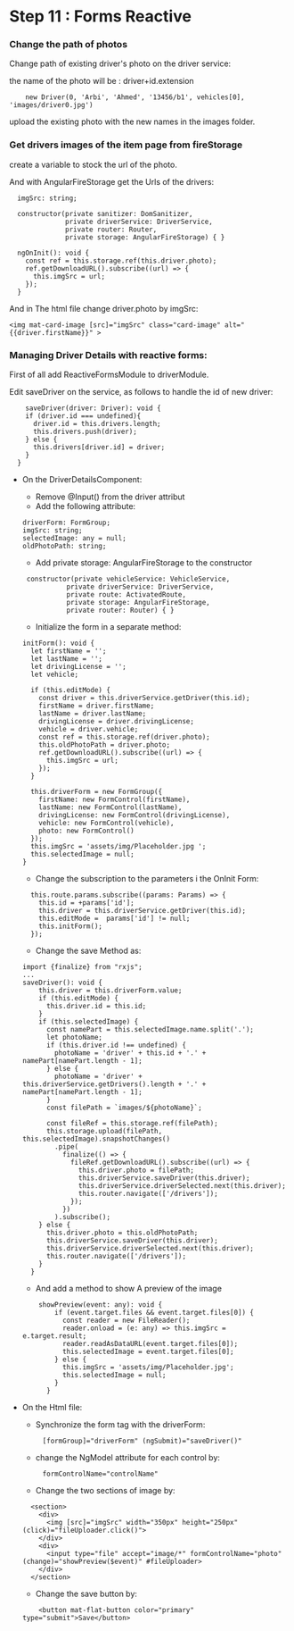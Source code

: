 # Step 11 : Forms Reactive

### Change the path of photos

Change path of existing driver's photo on the driver service:

the name of the photo will be : driver+id.extension
```
    new Driver(0, 'Arbi', 'Ahmed', '13456/b1', vehicles[0], 'images/driver0.jpg')
```

upload the existing photo with the new names in the images folder.

### Get drivers images of the item page from fireStorage 

create a variable to stock the url of the photo.

And with AngularFireStorage get the Urls of the drivers:

```
  imgSrc: string;

  constructor(private sanitizer: DomSanitizer,
              private driverService: DriverService,
              private router: Router,
              private storage: AngularFireStorage) { }

  ngOnInit(): void {
    const ref = this.storage.ref(this.driver.photo);
    ref.getDownloadURL().subscribe((url) => {
      this.imgSrc = url;
    });
  }
```  

And in The html file change driver.photo by imgSrc:

```
<img mat-card-image [src]="imgSrc" class="card-image" alt="{{driver.firstName}}" >
```


### Managing Driver Details with reactive forms:

First of all add ReactiveFormsModule to driverModule.

Edit saveDriver on the service, as follows to handle the id of new driver:

```
    saveDriver(driver: Driver): void {
    if (driver.id === undefined){
      driver.id = this.drivers.length;
      this.drivers.push(driver);
    } else {
      this.drivers[driver.id] = driver;
    }
  }
```

* On the DriverDetailsComponent:
    * Remove @Input() from the driver attribut
    * Add the following attribute:
    ```  
    driverForm: FormGroup;
    imgSrc: string;
    selectedImage: any = null;
    oldPhotoPath: string;
   ```
    * Add private storage: AngularFireStorage to the constructor
   ```
    constructor(private vehicleService: VehicleService,
              private driverService: DriverService,
              private route: ActivatedRoute,
              private storage: AngularFireStorage,
              private router: Router) { }
   ```
    * Initialize the form in a separate method:
    ```
  initForm(): void {
      let firstName = '';
      let lastName = '';
      let drivingLicense = '';
      let vehicle;
  
      if (this.editMode) {
        const driver = this.driverService.getDriver(this.id);
        firstName = driver.firstName;
        lastName = driver.lastName;
        drivingLicense = driver.drivingLicense;
        vehicle = driver.vehicle;
        const ref = this.storage.ref(driver.photo);
        this.oldPhotoPath = driver.photo;
        ref.getDownloadURL().subscribe((url) => {
          this.imgSrc = url;
        });
      }
  
      this.driverForm = new FormGroup({
        firstName: new FormControl(firstName),
        lastName: new FormControl(lastName),
        drivingLicense: new FormControl(drivingLicense),
        vehicle: new FormControl(vehicle),
        photo: new FormControl()
      });
      this.imgSrc = 'assets/img/Placeholder.jpg ';
      this.selectedImage = null;
    }
  ```
    * Change the subscription to the parameters i the OnInit Form:
  
  ```
    this.route.params.subscribe((params: Params) => {
      this.id = +params['id'];
      this.driver = this.driverService.getDriver(this.id);
      this.editMode =  params['id'] != null;
      this.initForm();
    });
    ```
    * Change the save Method as:
    
    ```
    import {finalize} from "rxjs";
    ...
    saveDriver(): void {
        this.driver = this.driverForm.value;
        if (this.editMode) {
          this.driver.id = this.id;
        }
        if (this.selectedImage) {
          const namePart = this.selectedImage.name.split('.');
          let photoName;
          if (this.driver.id !== undefined) {
            photoName = 'driver' + this.id + '.' + namePart[namePart.length - 1];
          } else {
            photoName = 'driver' + this.driverService.getDrivers().length + '.' + namePart[namePart.length - 1];
          }
          const filePath = `images/${photoName}`;
    
          const fileRef = this.storage.ref(filePath);
          this.storage.upload(filePath, this.selectedImage).snapshotChanges()
            .pipe(
              finalize(() => {
                fileRef.getDownloadURL().subscribe((url) => {
                  this.driver.photo = filePath;
                  this.driverService.saveDriver(this.driver);
                  this.driverService.driverSelected.next(this.driver);
                  this.router.navigate(['/drivers']);
                });
              })
            ).subscribe();
        } else {
          this.driver.photo = this.oldPhotoPath;
          this.driverService.saveDriver(this.driver);
          this.driverService.driverSelected.next(this.driver);
          this.router.navigate(['/drivers']);
        }
      }
    ```
  
    * And add a method to show A preview of the image
    ```
        showPreview(event: any): void {
            if (event.target.files && event.target.files[0]) {
              const reader = new FileReader();
              reader.onload = (e: any) => this.imgSrc = e.target.result;
              reader.readAsDataURL(event.target.files[0]);
              this.selectedImage = event.target.files[0];
            } else {
              this.imgSrc = 'assets/img/Placeholder.jpg';
              this.selectedImage = null;
            }
          }
    ```
  
* On the Html file:
    * Synchronize the form tag with the driverForm:
    ```
         [formGroup]="driverForm" (ngSubmit)="saveDriver()"
    ```
    * change the NgModel attribute for each control by:
    ```
         formControlName="controlName"
    ```
    * Change the two sections of image by:
    ```
      <section>
        <div>
          <img [src]="imgSrc" width="350px" height="250px" (click)="fileUploader.click()">
        </div>
        <div>
          <input type="file" accept="image/*" formControlName="photo" (change)="showPreview($event)" #fileUploader>
        </div>
      </section>
    ```
    * Change the save button by:
    ```
        <button mat-flat-button color="primary" type="submit">Save</button>
    ```
    
